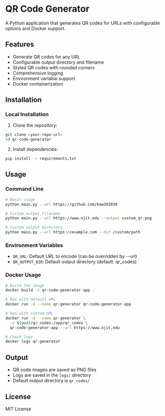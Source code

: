 # QR Code Generator

A Python application that generates QR codes for URLs with configurable options and Docker support.

## Features

- Generate QR codes for any URL
- Configurable output directory and filename
- Styled QR codes with rounded corners
- Comprehensive logging
- Environment variable support
- Docker containerization

## Installation

### Local Installation

1. Clone the repository:
```bash
git clone <your-repo-url>
cd qr-code-generator
```

2. Install dependencies:
```bash
pip install -r requirements.txt
```

## Usage

### Command Line

```bash
# Basic usage
python main.py --url https://github.com/kaw393939

# Custom output filename
python main.py --url https://www.njit.edu --output custom_qr.png

# Custom output directory
python main.py --url https://example.com --dir /custom/path
```

### Environment Variables

- `QR_URL`: Default URL to encode (can be overridden by --url)
- `QR_OUTPUT_DIR`: Default output directory (default: qr_codes)

### Docker Usage

```bash
# Build the image
docker build -t qr-code-generator-app .

# Run with default URL
docker run -d --name qr-generator qr-code-generator-app

# Run with custom URL
docker run -d --name qr-generator \
  -v $(pwd)/qr_codes:/app/qr_codes \
  qr-code-generator-app --url https://www.njit.edu

# Check logs
docker logs qr-generator
```

## Output

- QR code images are saved as PNG files
- Logs are saved in the `logs/` directory
- Default output directory is `qr_codes/`

## License

MIT License

